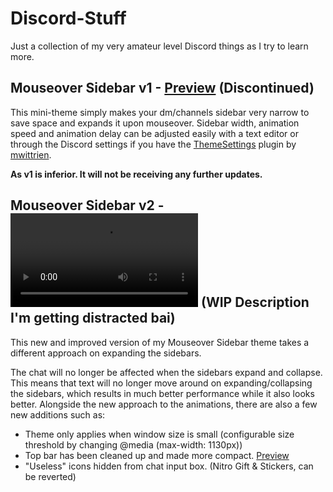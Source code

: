 # Discord-Stuff

Just a collection of my very amateur level Discord things as I try to learn more.

## __Mouseover Sidebar v1__ - [Preview](https://imgur.com/a/ecWkt7O) (Discontinued)
This mini-theme simply makes your dm/channels sidebar very narrow to save space and expands it upon mouseover.
Sidebar width, animation speed and animation delay can be adjusted easily with a text editor or through the Discord settings if you have the [ThemeSettings](https://github.com/mwittrien/BetterDiscordAddons/tree/master/Plugins/ThemeSettings) plugin by [mwittrien](https://github.com/mwittrien).

__As v1 is inferior. It will not be receiving any further updates.__


## __Mouseover Sidebar v2__ - ![Preview](https://i.imgur.com/y962mRI.mp4) (WIP Description I'm getting distracted bai)
This new and improved version of my Mouseover Sidebar theme takes a different approach on expanding the sidebars.

The chat will no longer be affected when the sidebars expand and collapse. 
This means that text will no longer move around on expanding/collapsing the sidebars, which results in much better performance while it also looks better.
Alongside the new approach to the animations, there are also a few new additions such as:
+ Theme only applies when window size is small (configurable size threshold by changing @media (max-width: 1130px))
+ Top bar has been cleaned up and made more compact. [Preview](https://i.imgur.com/7oHnRf8.png) 
+ "Useless" icons hidden from chat input box. (Nitro Gift & Stickers, can be reverted)
